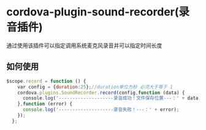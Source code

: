 # cordova-plugin-sound-recorder(录音插件)
通过使用该插件可以指定调用系统麦克风录音并可以指定时间长度

## 如何使用
```javascript
$scope.record = function () {
    var config = {duration:25};//duration单位为秒 必须大于等于 1
    cordova.plugins.SoundRecorder.record(config,function (data) {
      console.log('--------------------录音成功！文件保存位置---：' + data.uri);
    },function (error) {
      console.log('--------------------录音失败！---：' + error);
    });
  };
```  
  
